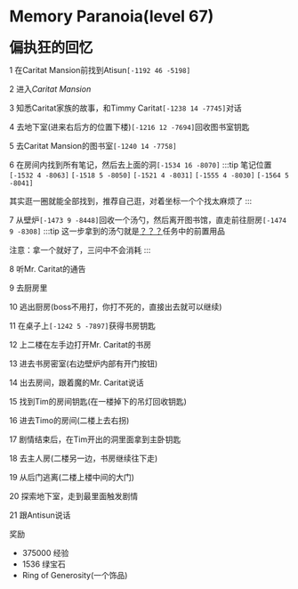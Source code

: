 # Memory Paranoia(level 67)
<span style="font-size: 25px;">**偏执狂的回忆**</span>

1 在Caritat Mansion前找到Atisun`[-1192 46 -5198]`

2 进入*Caritat Mansion*

3 知悉Caritat家族的故事，和Timmy Caritat`[-1238 14 -7745]`对话

4 去地下室(进来右后方的位置下楼)`[-1216 12 -7694]`回收图书室钥匙

5 去Caritat Mansion的图书室`[-1240 14 -7758]`

6 在房间内找到所有笔记，然后去上面的洞`[-1534 16 -8070]`
:::tip 笔记位置
`[-1532 4 -8063]` `[-1518 5 -8050]` `[-1521 4 -8031]` `[-1555 4 -8030]` `[-1564 5 -8041]`

其实逛一圈就能全部找到，推荐自己逛，对着坐标一个个找太麻烦了
:::

7 从壁炉`[-1473 9 -8448]`回收一个汤勺，然后离开图书馆，直走前往厨房`[-1474 9 -8308]`
:::tip
这一步拿到的汤勺就是[？？？](/WynncraftCNguide/quests/lvl71-80/level%2080%20-%20Z？？？.html)任务中的前置用品

注意：拿一个就好了，三问中不会消耗
:::

8 听Mr. Caritat的通告

9 去厨房里

10 逃出厨房(boss不用打，你打不死的，直接出去就可以继续)

11 在桌子上`[-1242 5 -7897]`获得书房钥匙

12 上二楼在左手边打开Mr. Caritat的书房

13 进去书房密室(右边壁炉内部有开门按钮)

14 出去房间，跟着魔的Mr. Caritat说话

15 找到Tim的房间钥匙(在一楼掉下的吊灯回收钥匙)

16 进去Timo的房间(二楼上去右拐)

17 剧情结束后，在Tim开出的洞里面拿到主卧钥匙

18 去主人房(二楼另一边，书房继续往下走)

19 从后门逃离(二楼上楼中间的大门)

20 探索地下室，走到最里面触发剧情

21 跟Antisun说话

奖励
+ 375000 经验
+ 1536 绿宝石
+ Ring of Generosity(一个饰品)